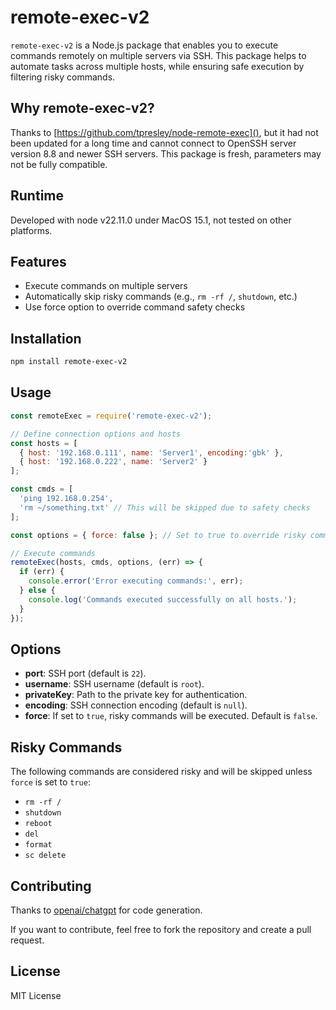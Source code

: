 # remote-exec-v2

`remote-exec-v2` is a Node.js package that enables you to execute commands remotely on multiple servers via SSH. This package helps to automate tasks across multiple hosts, while ensuring safe execution by filtering risky commands.

## Why remote-exec-v2?

Thanks to [https://github.com/tpresley/node-remote-exec](), but it had not been updated for a long time and cannot connect to OpenSSH server version 8.8 and newer SSH servers.  This package is fresh, parameters may not be fully compatible.


## Runtime

 Developed with node v22.11.0 under MacOS 15.1, not tested on other platforms.

## Features

- Execute commands on multiple servers
- Automatically skip risky commands (e.g., `rm -rf /`, `shutdown`, etc.)
- Use force option to override command safety checks

## Installation

```bash
npm install remote-exec-v2
```

## Usage

```javascript
const remoteExec = require('remote-exec-v2');

// Define connection options and hosts
const hosts = [
  { host: '192.168.0.111', name: 'Server1', encoding:'gbk' },
  { host: '192.168.0.222', name: 'Server2' }
];

const cmds = [
  'ping 192.168.0.254',
  'rm ~/something.txt' // This will be skipped due to safety checks
];

const options = { force: false }; // Set to true to override risky command checks

// Execute commands
remoteExec(hosts, cmds, options, (err) => {
  if (err) {
    console.error('Error executing commands:', err);
  } else {
    console.log('Commands executed successfully on all hosts.');
  }
});
```

## Options
- **port**: SSH port (default is `22`).
- **username**: SSH username (default is `root`).
- **privateKey**: Path to the private key for authentication.
- **encoding**: SSH connection encoding (default is `null`).
- **force**: If set to `true`, risky commands will be executed. Default is `false`.

## Risky Commands

The following commands are considered risky and will be skipped unless `force` is set to `true`:

- `rm -rf /`
- `shutdown`
- `reboot`
- `del`
- `format`
- `sc delete`

## Contributing

Thanks to [openai/chatgpt](https://openai.com/) for code generation.

If you want to contribute, feel free to fork the repository and create a pull request.

## License

MIT License
